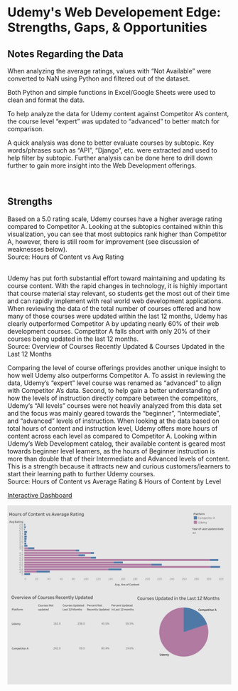 <h1>Udemy's Web Developement Edge: Strengths, Gaps, & Opportunities</h1>

<h2>Notes Regarding the Data</h2>
When analyzing the average ratings, values with “Not Available” were converted to NaN using Python and filtered out of the dataset. 

Both Python and simple functions in Excel/Google Sheets were used to clean and format the data. 

To help analyze the data for Udemy content against Competitor A’s content, the course level “expert” was updated to “advanced” to better match for comparison. 

A quick analysis was done to better evaluate courses by subtopic. Key words/phrases such as “API”, “Django”, etc. were extracted and used to help filter by subtopic. Further analysis can be done here to drill down further to gain more insight into the Web Development offerings. 

<br />

<h2>Strengths</h2>
Based on a 5.0 rating scale, Udemy courses have a higher average rating compared to Competitor A. Looking at the subtopics contained within this visualization, you can see that most subtopics rank higher than Competitor A, however, there is still room for improvement (see discussion of weaknesses below). 
<br />
Source: Hours of Content vs Avg Rating 

<br />
<br />

Udemy has put forth substantial effort toward maintaining and updating its course content. With the rapid changes in technology, it is highly important that course material stay relevant, so students get the most out of their time and can rapidly implement with real world web development applications. When reviewing the data of the total number of courses offered and how many of those courses were updated within the last 12 months, Udemy has clearly outperformed Competitor A by updating nearly 60% of their web development courses. Competitor A falls short with only 20% of their courses being updated in the last 12 months. 
<br />
Source: Overview of Courses Recently Updated & Courses Updated in the Last 12 Months
<br />

Comparing the level of course offerings provides another unique insight to how well Udemy also outperforms Competitor A. To assist in reviewing the data, Udemy’s “expert” level course was renamed as “advanced” to align with Competitor A’s data. Second, to help gain a better understanding of how the levels of instruction directly compare between the competitors, Udemy’s “All levels” courses were not heavily analyzed from this data set and the focus was mainly geared towards the “beginner”, “intermediate”, and “advanced” levels of instruction. When looking at the data based on total hours of content and instruction level, Udemy offers more hours of content across each level as compared to Competitor A. Looking within Udemy’s Web Development catalog, their available content is geared most towards beginner level learners, as the hours of Beginner instruction is more than double that of their Intermediate and Advanced levels of content. This is a strength because it attracts new and curious customers/learners to start their learning path to further Udemy courses.
<br />
Source: Hours of Content vs Average Rating & Hours of Content by Level

[Interactive Dashboard](https://github.com/rm1367/Udemy_WebDev_Project/blob/main/images/CourseData_DB.png)

[![CourseData](https://github.com/rm1367/Udemy_WebDev_Project/blob/main/images/CourseData_DB.png)](https://public.tableau.com/app/profile/ryan.maldonado/viz/UdemyCourseData-ContentOverview/CourseData_DB?publish=yes)


